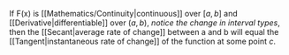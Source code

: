 If F(x) is [[Mathematics/Continuity|continuous]] over $[a,b]$ and [[Derivative|differentiable]] over $(a,b)$, *notice the change in interval types*, then the [[Secant|average rate of change]] between a and b will equal the [[Tangent|instantaneous rate of change]] of the function at some point $c$.